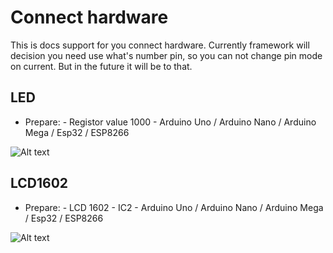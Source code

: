 # Connect hardware

This is docs support for you connect hardware. Currently framework will decision you need use what's number pin, so you can not change pin mode on current. But in the future it will be to that.

## LED
- Prepare:
        - Registor value 1000
        - Arduino Uno / Arduino Nano / Arduino Mega / Esp32 / ESP8266

![Alt text](../led.png)

## LCD1602
- Prepare:
        - LCD 1602
        - IC2
        - Arduino Uno / Arduino Nano / Arduino Mega / Esp32 / ESP8266

![Alt text](../LCD1602.png)